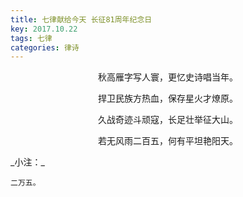 ```yaml
---
title: 七律献给今天 长征81周年纪念日
key: 2017.10.22
tags: 七律
categories: 律诗
---
```


<p align="center">秋高雁字写人寰，更忆史诗唱当年。
</p>
<p align="center">捍卫民族方热血，保存星火才燎原。
</p>
<p align="center">久战奇迹斗顽寇，长足壮举征大山。
</p>
<p align="center">若无风雨二百五，何有平坦艳阳天。
</p>
_小注：_

```
二万五。
```